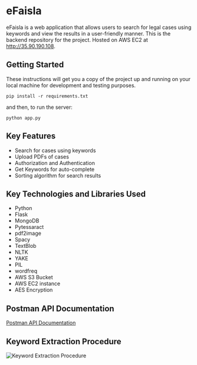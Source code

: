 # eFaisla

eFaisla is a web application that allows users to search for legal cases using keywords and view the results in a user-friendly manner. This is the backend repository for the project. Hosted on AWS EC2 at http://35.90.190.108.

## Getting Started

These instructions will get you a copy of the project up and running on your local machine for development and testing purposes.

`pip install -r requirements.txt`

and then, to run the server:

`python app.py`


## Key Features
* Search for cases using keywords
* Upload PDFs of cases
* Authorization and Authentication
* Get Keywords for auto-complete
* Sorting algorithm for search results

## Key Technologies and Libraries Used
* Python
* Flask
* MongoDB
* Pytessaract
* pdf2image
* Spacy
* TextBlob
* NLTK
* YAKE
* PIL
* wordfreq
* AWS S3 Bucket
* AWS EC2 instance
* AES Encryption

## Postman API Documentation

[Postman API Documentation](https://documenter.getpostman.com/view/15506921/2s83YYEjJU)
## Keyword Extraction Procedure

![Keyword Extraction Procedure](https://res.cloudinary.com/daannhayu/image/upload/v1665977864/Picture1_w3frlo.png)

